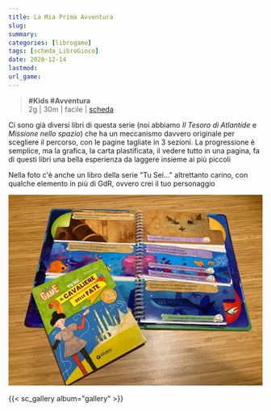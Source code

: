 ```yaml
---
title: La Mia Prima Avventura
slug: 
summary: 
categories: [librogame]
tags: [scheda_LibroGioco]
date: 2020-12-14
lastmod: 
url_game: 
---
```

> **#Kids #Avventura**  
> 2g | 30m | facile | [scheda](https://www.dvgiochi.com/catalogo/la-mia-prima-avventura-il-tesoro-di-atlantide/)  

Ci sono già diversi libri di questa serie (noi abbiamo *Il Tesoro di Atlantide* e *Missione nello spazio*) che ha un meccanismo davvero originale per scegliere il percorso, con le pagine tagliate in 3 sezioni.
La progressione è semplice, ma la grafica, la carta plastificata, il vedere tutto in una pagina, fa di questi libri una bella esperienza da laggere insieme ai più piccoli

Nella foto c'è anche un libro della serie "Tu Sei..." altrettanto carino, con qualche elemento in più di GdR, ovvero crei il tuo personaggio

![](img/librogioco_avventura.webp)

{{< sc_gallery album="gallery" >}}

